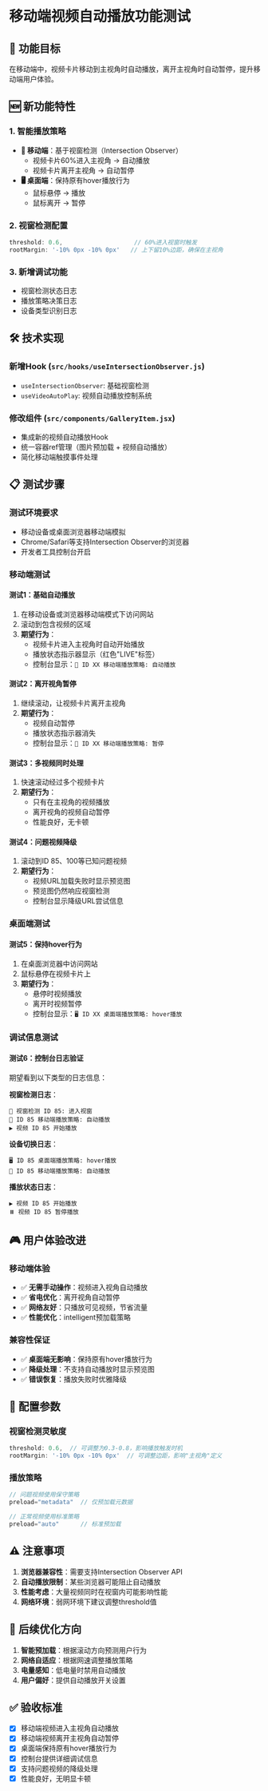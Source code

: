 # 移动端视频自动播放功能测试

## 🎯 功能目标
在移动端中，视频卡片移动到主视角时自动播放，离开主视角时自动暂停，提升移动端用户体验。

## 🆕 新功能特性

### 1. 智能播放策略
- **📱 移动端**：基于视窗检测（Intersection Observer）
  - 视频卡片60%进入主视角 → 自动播放
  - 视频卡片离开主视角 → 自动暂停
- **🖥️ 桌面端**：保持原有hover播放行为
  - 鼠标悬停 → 播放
  - 鼠标离开 → 暂停

### 2. 视窗检测配置
```javascript
threshold: 0.6,                    // 60%进入视窗时触发
rootMargin: '-10% 0px -10% 0px'   // 上下留10%边距，确保在主视角
```

### 3. 新增调试功能
- 视窗检测状态日志
- 播放策略决策日志
- 设备类型识别日志

## 🛠️ 技术实现

### 新增Hook (`src/hooks/useIntersectionObserver.js`)
- `useIntersectionObserver`: 基础视窗检测
- `useVideoAutoPlay`: 视频自动播放控制系统

### 修改组件 (`src/components/GalleryItem.jsx`)
- 集成新的视频自动播放Hook
- 统一容器ref管理（图片预加载 + 视频自动播放）
- 简化移动端触摸事件处理

## 📋 测试步骤

### 测试环境要求
- 移动设备或桌面浏览器移动端模拟
- Chrome/Safari等支持Intersection Observer的浏览器
- 开发者工具控制台开启

### 移动端测试

#### 测试1：基础自动播放
1. 在移动设备或浏览器移动端模式下访问网站
2. 滚动到包含视频的区域
3. **期望行为**：
   - 视频卡片进入主视角时自动开始播放
   - 播放状态指示器显示（红色"LIVE"标签）
   - 控制台显示：`📱 ID XX 移动端播放策略: 自动播放`

#### 测试2：离开视角暂停
1. 继续滚动，让视频卡片离开主视角
2. **期望行为**：
   - 视频自动暂停
   - 播放状态指示器消失
   - 控制台显示：`📱 ID XX 移动端播放策略: 暂停`

#### 测试3：多视频同时处理
1. 快速滚动经过多个视频卡片
2. **期望行为**：
   - 只有在主视角的视频播放
   - 离开视角的视频自动暂停
   - 性能良好，无卡顿

#### 测试4：问题视频降级
1. 滚动到ID 85、100等已知问题视频
2. **期望行为**：
   - 视频URL加载失败时显示预览图
   - 预览图仍然响应视窗检测
   - 控制台显示降级URL尝试信息

### 桌面端测试

#### 测试5：保持hover行为
1. 在桌面浏览器中访问网站
2. 鼠标悬停在视频卡片上
3. **期望行为**：
   - 悬停时视频播放
   - 离开时视频暂停
   - 控制台显示：`🖥️ ID XX 桌面端播放策略: hover播放`

### 调试信息测试

#### 测试6：控制台日志验证
期望看到以下类型的日志信息：

**视窗检测日志**：
```
📱 视窗检测 ID 85: 进入视窗
📱 ID 85 移动端播放策略: 自动播放
▶️ 视频 ID 85 开始播放
```

**设备切换日志**：
```
🖥️ ID 85 桌面端播放策略: hover播放
📱 ID 85 移动端播放策略: 自动播放
```

**播放状态日志**：
```
▶️ 视频 ID 85 开始播放
⏸️ 视频 ID 85 暂停播放
```

## 🎮 用户体验改进

### 移动端体验
- ✅ **无需手动操作**：视频进入视角自动播放
- ✅ **省电优化**：离开视角自动暂停
- ✅ **网络友好**：只播放可见视频，节省流量
- ✅ **性能优化**：intelligent预加载策略

### 兼容性保证
- ✅ **桌面端无影响**：保持原有hover播放行为
- ✅ **降级处理**：不支持自动播放时显示预览图
- ✅ **错误恢复**：播放失败时优雅降级

## 🔧 配置参数

### 视窗检测灵敏度
```javascript
threshold: 0.6,  // 可调整为0.3-0.8，影响播放触发时机
rootMargin: '-10% 0px -10% 0px'  // 可调整边距，影响"主视角"定义
```

### 播放策略
```javascript
// 问题视频使用保守策略
preload="metadata"  // 仅预加载元数据

// 正常视频使用标准策略  
preload="auto"      // 标准预加载
```

## ⚠️ 注意事项

1. **浏览器兼容性**：需要支持Intersection Observer API
2. **自动播放限制**：某些浏览器可能阻止自动播放
3. **性能考虑**：大量视频同时在视窗内可能影响性能
4. **网络环境**：弱网环境下建议调整threshold值

## 🚀 后续优化方向

1. **智能预加载**：根据滚动方向预测用户行为
2. **网络自适应**：根据网速调整播放策略
3. **电量感知**：低电量时禁用自动播放
4. **用户偏好**：提供自动播放开关设置

## ✅ 验收标准
- [x] 移动端视频进入主视角自动播放
- [x] 移动端视频离开主视角自动暂停  
- [x] 桌面端保持原有hover播放行为
- [x] 控制台提供详细调试信息
- [x] 支持问题视频的降级处理
- [x] 性能良好，无明显卡顿 
